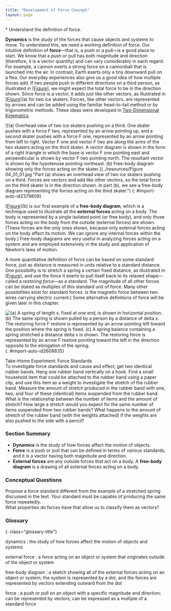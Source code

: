 ```yaml
---
title: "Development of Force Concept"
layout: page
---
```


<div class="abstract" markdown="1">
* Understand the definition of force.

</div>

**Dynamics** is the study of the
forces that cause objects and systems to move. To understand this, we need a
working definition of force. Our intuitive definition of **force**—that is, 
a push or a pull—is a good place to
start. We know that a push or pull has both magnitude and direction (therefore,
it is a vector quantity) and can vary considerably in each regard. For example,
a cannon exerts a strong force on a cannonball that is launched into the air. In
contrast, Earth exerts only a tiny downward pull on a flea. Our everyday
experiences also give us a good idea of how multiple forces add. If two people
push in different directions on a third person, as illustrated
in [[Figure]](#import-auto-id2379809), we might expect the total force to be in
the direction shown. Since force is a vector, it adds just like other vectors,
as illustrated in [[Figure]](#import-auto-id2379809)(a) for two ice skaters.
Forces, like other vectors, are represented by arrows and can be added using the
familiar head-to-tail method or by trigonometric methods. These ideas were
developed in [Two-Dimensional Kinematics](../contents/ch3TwoDimensionalKinematics.md).

![(a) Overhead view of two ice skaters pushing on a third. One skater pushes with a force F two, represented by an arrow pointing up, and a second skater pushes with a force F one, represented by an arrow pointing from left to right. Vector F one and vector F two are along the arms of the two skaters acting on the third skater. A vector diagram is shown in the form of a right triangle in which the base is vector F one pointing east and perpendicular is shown by vector F two pointing north. The resultant vector is shown by the hypotenuse pointing northeast. (b) Free-body diagram showing only the forces acting on the skater.](../resources/Figure 04_01_01.jpg "Part (a) shows an overhead view of two ice skaters pushing on a third. Forces are vectors and add like other vectors, so the total force on the third skater is in the direction shown. In part (b), we see a free-body diagram representing the forces acting on the third skater.")
{: #import-auto-id2379809}

[[Figure]](#import-auto-id2379809)(b) is our first example of a **free-body
diagram**, which is a technique used
to illustrate all the **external forces** acting on a body. The body is represented by a single
isolated point (or free body), and only those forces acting *on* the body from the
outside (external forces) are
shown. (These forces are the only ones shown, because only external forces
acting on the body affect its motion. We can ignore any internal forces within
the body.)
Free-body diagrams are very useful in analyzing forces acting on a system and
are employed extensively in the study and application of Newton’s laws of
motion.

A more quantitative definition of force can be based on some standard force,
just as distance is measured in units relative to a standard distance. One
possibility is to stretch a spring a certain fixed distance, as illustrated
in [[Figure]](#import-auto-id2608835), and use the force it exerts to pull
itself back to its relaxed shape—called a
*restoring force*—as a standard. The magnitude of all other forces can be stated
as multiples of this standard unit of force. Many other possibilities exist for
standard forces.
is the magnetic force between two wires carrying electric current.) Some
alternative definitions of force will be given later in this chapter.

![(a) A spring of length x, fixed at one end, is shown in horizontal position.
(b) The same spring is shown pulled by a person by a distance of delta x. The restoring force F restore is represented by an arrow pointing left toward the position where the spring is fixed. (c) A spring balance containing a spring stretched a distance delta x is shown. The restoring force is represented by an arrow F restore pointing toward the left in the direction opposite to the elongation of the spring.](../resources/Figure_04_01_02.jpg "The force exerted by a stretched spring can be used as a standard unit of force. (a) This spring has a length  \( x \)  when undistorted.
(b) When stretched a distance \( \Delta x \) , the spring exerts a restoring force,  \( F_{\text{restore}} \),  which is reproducible.
(c) A spring scale is one device that uses a spring to measure force. The force  \( F_{\text{restore}} \) i s exerted on whatever is attached to the hook. Here  \( F_{\text{restore}} \) has a magnitude of 6 units in the force standard being employed.")
{: #import-auto-id2608835}

<div class="note" data-label="" markdown="1">
<div class="title">
Take-Home Experiment: Force Standards
</div>
To investigate force standards and cause and effect, get two identical rubber bands. Hang one rubber band vertically on a hook. Find a small household item that could be attached to the rubber band using a paper clip, and use this item as a weight to investigate the stretch of the rubber band. Measure the amount of stretch produced in the rubber band with one, two, and four of these (identical) items suspended from the rubber band. What is the relationship between the number of items and the amount of stretch? How large a stretch would you expect for the same number of items suspended from two rubber bands? What happens to the amount of stretch of the rubber band (with the weights attached) if the weights are also pushed to the side with a pencil?

</div>

### Section Summary

* **Dynamics** is the study of how forces affect the motion
  of objects.
* **Force** is a push or pull that can be defined in terms
  of various standards, and it is a vector having both magnitude and direction.
* **External forces** are any outside forces that act on a
  body. A **free-body diagram** is a drawing of all external forces acting on a body.

### Conceptual Questions

<div class="exercise" data-element-type="conceptual-questions">
<div class="problem" markdown="1">
Propose a force standard different from the example of a stretched spring discussed in the text. Your standard must be capable of producing the same force repeatedly.

</div>
</div>

<div class="exercise" data-element-type="conceptual-questions">
<div class="problem" markdown="1">
What properties do forces have that allow us to classify them as vectors?

</div>
</div>

<div class="glossary" markdown="1">

### Glossary
{: class="glossary-title"}

dynamics
: the study of how forces affect the motion of objects and systems

external force
: a force acting on an object or system that originates outside of the object or
system

free-body diagram
: a sketch showing all of the external forces acting on an object or system; the
system is represented by a dot, and the forces are represented by vectors
extending outward from the dot

force
: a push or pull on an object with a specific magnitude and direction; can be
represented by vectors; can be expressed as a multiple of a standard force

</div>
